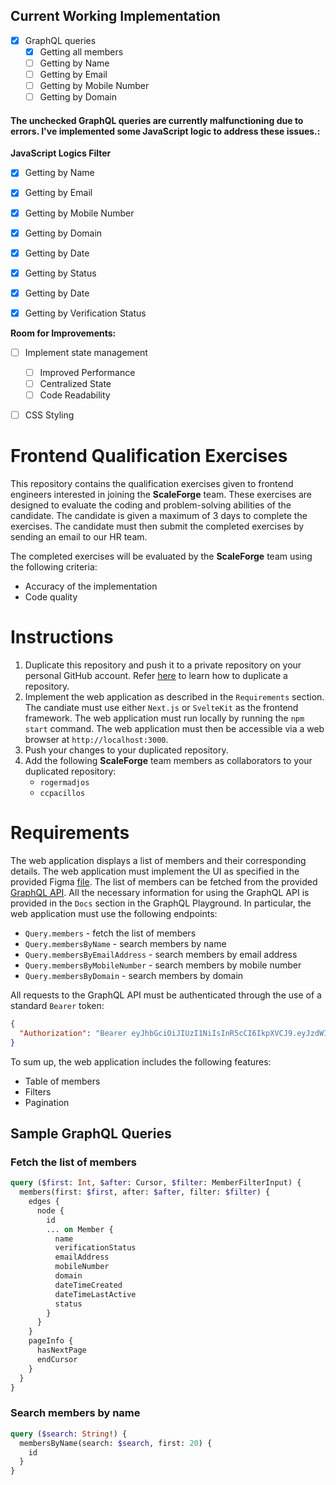 
## Current Working Implementation

- [x] GraphQL queries
  - [x] Getting all members
  - [ ] Getting by Name
  - [ ] Getting by Email
  - [ ] Getting by Mobile Number
  - [ ] Getting by Domain
#### The unchecked GraphQL queries are currently malfunctioning due to errors. I've implemented some JavaScript logic to address these issues.:
**JavaScript Logics Filter**
  - [x] Getting by Name
  - [x] Getting by Email
  - [x] Getting by Mobile Number
  - [x] Getting by Domain
  - [x] Getting by Date
  - [x] Getting by Status
  - [x] Getting by Date
  - [x] Getting by Verification Status


**Room for Improvements:**
  - [ ] Implement state management
    - [ ] Improved Performance
    - [ ] Centralized State
    - [ ] Code Readability
  - [ ] CSS Styling



# Frontend Qualification Exercises

This repository contains the qualification exercises given to frontend engineers interested in joining the **ScaleForge** team. These exercises are designed to evaluate the coding and problem-solving abilities of the candidate. The candidate is given a maximum of 3 days to complete the exercises. The candidate must then submit the completed exercises by sending an email to our HR team.

The completed exercises will be evaluated by the **ScaleForge** team using the following criteria:
- Accuracy of the implementation
- Code quality

# Instructions
1. Duplicate this repository and push it to a private repository on your personal GitHub account. Refer [here](https://docs.github.com/en/repositories/creating-and-managing-repositories/duplicating-a-repository) to learn how to duplicate a repository.
2. Implement the web application as described in the `Requirements` section. The candiate must use either `Next.js` or `SvelteKit` as the frontend framework. The web application must run locally by running the `npm start` command. The web application must then be accessible via a web browser at `http://localhost:3000`.
3. Push your changes to your duplicated repository.
4. Add the following **ScaleForge** team members as collaborators to your duplicated repository:
   - `rogermadjos`
   - `ccpacillos`

# Requirements
The web application displays a list of members and their corresponding details. The web application must implement the UI as specified in the provided Figma [file](https://www.figma.com/file/AwrMuHBOqmAAj0g8mv4MWb/Frontend-Test-Mockup-Design?type=design&node-id=4%3A121&mode=design&t=gNzV3SQsKXfkhEJR-1). The list of members can be fetched from the provided [GraphQL API](https://report.development.opexa.io/graphql). All the necessary information for using the GraphQL API is provided in the `Docs` section in the GraphQL Playground. In particular, the web application must use the following endpoints:
- `Query.members` - fetch the list of members
- `Query.membersByName` - search members by name
- `Query.membersByEmailAddress` - search members by email address
- `Query.membersByMobileNumber` - search members by mobile number
- `Query.membersByDomain` - search members by domain

All requests to the GraphQL API must be authenticated through the use of a standard `Bearer` token:
```json
{
  "Authorization": "Bearer eyJhbGciOiJIUzI1NiIsInR5cCI6IkpXVCJ9.eyJzdWIiOiJjakp0ZFdQaGhkUHlYU25SdSIsInJvbGUiOiJBRE1JTiIsImp0aSI6ImE4MjFlYjM1Y2NmZjI0NjAwNjI0ZGFjYSIsImlwQWRkcmVzcyI6IjE0My40NC4xOTIuMTA3IiwibG9jYXRpb24iOiJDYWdheWFuIGRlIE9ybywgUGhpbGlwcGluZXMiLCJwbGF0Zm9ybSI6IjEydXd1UkNjWXAxY1dpWHpQWSIsImlhcCI6IjIwMjQtMDQtMjRUMDA6MTc6MjAuMDI4KzAwOjAwIiwidHlwZSI6ImFjY2VzcyIsImlhdCI6MTcxMzkxNzg3MCwiZXhwIjoxNzc2OTg5ODcwfQ.UfB36fjFrYvg8TV9VYEtNfG6CzRlz9pnjKnqfru-1Hc"
}
```

To sum up, the web application includes the following features:
- Table of members
- Filters
- Pagination

## Sample GraphQL Queries
### Fetch the list of members
```graphql
query ($first: Int, $after: Cursor, $filter: MemberFilterInput) {
  members(first: $first, after: $after, filter: $filter) {
    edges {
      node {
        id
        ... on Member {
          name
          verificationStatus
          emailAddress
          mobileNumber
          domain
          dateTimeCreated
          dateTimeLastActive
          status
        }
      }
    }
    pageInfo {
      hasNextPage
      endCursor
    }
  }
}
```
### Search members by name
```graphql
query ($search: String!) {
  membersByName(search: $search, first: 20) {
    id
  }
}
```
